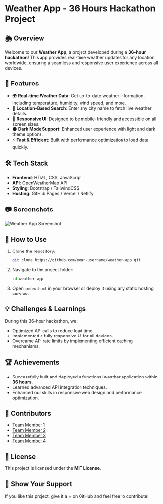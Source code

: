 # Weather App - 36 Hours Hackathon Project

## 🌦️ Overview
Welcome to our **Weather App**, a project developed during a **36-hour hackathon**! This app provides real-time weather updates for any location worldwide, ensuring a seamless and responsive user experience across all devices.

## 🚀 Features
- 🌍 **Real-time Weather Data**: Get up-to-date weather information, including temperature, humidity, wind speed, and more.
- 📍 **Location-Based Search**: Enter any city name to fetch live weather details.
- 🎨 **Responsive UI**: Designed to be mobile-friendly and accessible on all screen sizes.
- 🌑 **Dark Mode Support**: Enhanced user experience with light and dark theme options.
- ⚡ **Fast & Efficient**: Built with performance optimization to load data quickly.

## 🛠️ Tech Stack
- **Frontend**: HTML, CSS, JavaScript
- **API**: OpenWeatherMap API
- **Styling**: Bootstrap / TailwindCSS
- **Hosting**: GitHub Pages / Vercel / Netlify

## 📷 Screenshots
![Weather App Screenshot](link_to_screenshot)

## 📌 How to Use
1. Clone the repository:
   ```bash
   git clone https://github.com/your-username/weather-app.git
   ```
2. Navigate to the project folder:
   ```bash
   cd weather-app
   ```
3. Open `index.html` in your browser or deploy it using any static hosting service.

## 💡 Challenges & Learnings
During this 36-hour hackathon, we:
- Optimized API calls to reduce load time.
- Implemented a fully responsive UI for all devices.
- Overcame API rate limits by implementing efficient caching mechanisms.

## 🏆 Achievements
- Successfully built and deployed a functional weather application within **36 hours**.
- Learned advanced API integration techniques.
- Enhanced our skills in responsive web design and performance optimization.

## 🤝 Contributors
- [Team Member 1](https://github.com/ak-0283)
- [Team Member 2](https://github.com/ankita14-p)
- [Team Member 3](https://github.com/barnali13)
- [Team Member 4](https://github.com/Gunjan1621)

## 📜 License
This project is licensed under the **MIT License**.

## 🌟 Show Your Support
If you like this project, give it a ⭐ on GitHub and feel free to contribute!
